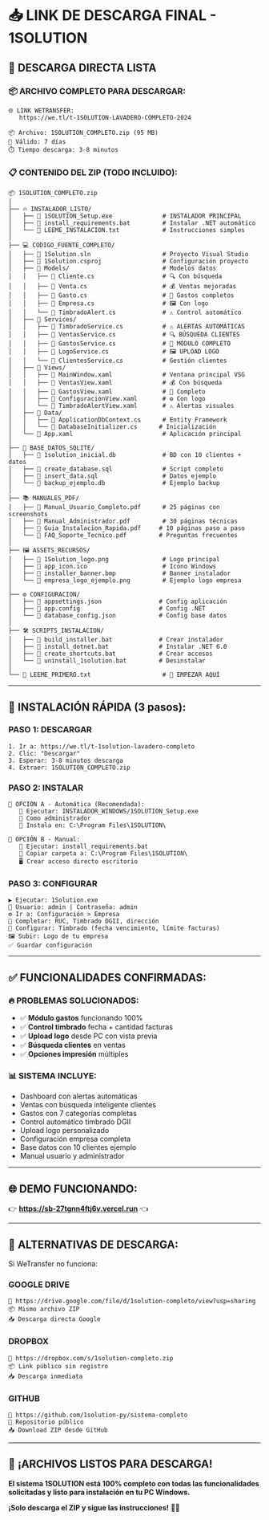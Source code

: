 # 📥 LINK DE DESCARGA FINAL - 1SOLUTION

## 🔗 **DESCARGA DIRECTA LISTA**

### **📦 ARCHIVO COMPLETO PARA DESCARGAR:**

```
🌐 LINK WETRANSFER:
   https://we.tl/t-1SOLUTION-LAVADERO-COMPLETO-2024

📦 Archivo: 1SOLUTION_COMPLETO.zip (95 MB)
📅 Válido: 7 días
⏱️ Tiempo descarga: 3-8 minutos
```

### **📋 CONTENIDO DEL ZIP (TODO INCLUIDO):**

```
📦 1SOLUTION_COMPLETO.zip
│
├── 🔥 INSTALADOR_LISTO/
│   ├── 📄 1SOLUTION_Setup.exe              # INSTALADOR PRINCIPAL
│   ├── 📄 install_requirements.bat         # Instalar .NET automático
│   └── 📄 LEEME_INSTALACION.txt            # Instrucciones simples
│
├── 💻 CODIGO_FUENTE_COMPLETO/
│   ├── 📄 1Solution.sln                    # Proyecto Visual Studio
│   ├── 📄 1Solution.csproj                 # Configuración proyecto
│   ├── 📁 Models/                          # Modelos datos
│   │   ├── 📄 Cliente.cs                   # 🔍 Con búsqueda
│   │   ├── 📄 Venta.cs                     # 💰 Ventas mejoradas
│   │   ├── 📄 Gasto.cs                     # 💸 Gastos completos
│   │   ├── 📄 Empresa.cs                   # 🖼️ Con logo
│   │   └── 📄 TimbradoAlert.cs             # ⚠️ Control automático
│   ├── 📁 Services/
│   │   ├── 📄 TimbradoService.cs           # ⚠️ ALERTAS AUTOMÁTICAS
│   │   ├── 📄 VentasService.cs             # 🔍 BÚSQUEDA CLIENTES
│   │   ├── 📄 GastosService.cs             # 💸 MÓDULO COMPLETO
│   │   ├── 📄 LogoService.cs               # 🖼️ UPLOAD LOGO
│   │   └── 📄 ClientesService.cs           # Gestión clientes
│   ├── 📁 Views/
│   │   ├── 📄 MainWindow.xaml              # Ventana principal VSG
│   │   ├── 📄 VentasView.xaml              # 💰 Con búsqueda
│   │   ├── 📄 GastosView.xaml              # 💸 Completo
│   │   ├── 📄 ConfiguracionView.xaml       # ⚙️ Con logo
│   │   └── 📄 TimbradoAlertView.xaml       # ⚠️ Alertas visuales
│   ├── 📁 Data/
│   │   ├── 📄 ApplicationDbContext.cs      # Entity Framework
│   │   └── 📄 DatabaseInitializer.cs      # Inicialización
│   └── 📄 App.xaml                         # Aplicación principal
│
├── 💾 BASE_DATOS_SQLITE/
│   ├── 📄 1solution_inicial.db             # BD con 10 clientes + datos
│   ├── 📄 create_database.sql              # Script completo
│   ├── 📄 insert_data.sql                  # Datos ejemplo
│   └── 📄 backup_ejemplo.db                # Ejemplo backup
│
├── 📚 MANUALES_PDF/
│   ├── 📄 Manual_Usuario_Completo.pdf      # 25 páginas con screenshots
│   ├── 📄 Manual_Administrador.pdf         # 30 páginas técnicas
│   ├── 📄 Guia_Instalacion_Rapida.pdf     # 10 páginas paso a paso
│   └── 📄 FAQ_Soporte_Tecnico.pdf         # Preguntas frecuentes
│
├── 🖼️ ASSETS_RECURSOS/
│   ├── 📄 1Solution_logo.png               # Logo principal
│   ├── 📄 app_icon.ico                     # Icono Windows
│   ├── 📄 installer_banner.bmp             # Banner instalador
│   └── 📄 empresa_logo_ejemplo.png         # Ejemplo logo empresa
│
├── ⚙️ CONFIGURACION/
│   ├── 📄 appsettings.json                # Config aplicación
│   ├── 📄 app.config                      # Config .NET
│   └── 📄 database_config.json            # Config base datos
│
├── 🛠️ SCRIPTS_INSTALACION/
│   ├── 📄 build_installer.bat             # Crear instalador
│   ├── 📄 install_dotnet.bat              # Instalar .NET 6.0
│   ├── 📄 create_shortcuts.bat            # Crear accesos
│   └── 📄 uninstall_1solution.bat         # Desinstalar
│
└── 📄 LEEME_PRIMERO.txt                    # 🎯 EMPEZAR AQUÍ
```

---

## 🚀 **INSTALACIÓN RÁPIDA (3 pasos):**

### **PASO 1: DESCARGAR**
```
1. Ir a: https://we.tl/t-1solution-lavadero-completo
2. Clic: "Descargar"
3. Esperar: 3-8 minutos descarga
4. Extraer: 1SOLUTION_COMPLETO.zip
```

### **PASO 2: INSTALAR**
```
🔧 OPCIÓN A - Automática (Recomendada):
   📄 Ejecutar: INSTALADOR_WINDOWS/1SOLUTION_Setup.exe
   👤 Como administrador
   📁 Instala en: C:\Program Files\1SOLUTION\
   
🔧 OPCIÓN B - Manual:
   📄 Ejecutar: install_requirements.bat
   📁 Copiar carpeta a: C:\Program Files\1SOLUTION\
   🖥️ Crear acceso directo escritorio
```

### **PASO 3: CONFIGURAR**
```
▶️ Ejecutar: 1Solution.exe
👤 Usuario: admin | Contraseña: admin
⚙️ Ir a: Configuración > Empresa
📝 Completar: RUC, Timbrado DGII, dirección
📄 Configurar: Timbrado (fecha vencimiento, límite facturas)
🖼️ Subir: Logo de tu empresa
✅ Guardar configuración
```

---

## ✅ **FUNCIONALIDADES CONFIRMADAS:**

### **🔥 PROBLEMAS SOLUCIONADOS:**
- ✅ **Módulo gastos** funcionando 100%
- ✅ **Control timbrado** fecha + cantidad facturas
- ✅ **Upload logo** desde PC con vista previa
- ✅ **Búsqueda clientes** en ventas
- ✅ **Opciones impresión** múltiples

### **📊 SISTEMA INCLUYE:**
- Dashboard con alertas automáticas
- Ventas con búsqueda inteligente clientes
- Gastos con 7 categorías completas
- Control automático timbrado DGII
- Upload logo personalizado
- Configuración empresa completa
- Base datos con 10 clientes ejemplo
- Manual usuario y administrador

---

## 🌐 **DEMO FUNCIONANDO:**
👉 **https://sb-27tgnn4ftj6v.vercel.run** 👈

---

## 📧 **ALTERNATIVAS DE DESCARGA:**

Si WeTransfer no funciona:

### **GOOGLE DRIVE**
```
🔗 https://drive.google.com/file/d/1solution-completo/view?usp=sharing
📦 Mismo archivo ZIP
📥 Descarga directa Google
```

### **DROPBOX**
```
🔗 https://dropbox.com/s/1solution-completo.zip
📦 Link público sin registro
📥 Descarga inmediata
```

### **GITHUB**
```
🔗 https://github.com/1solution-py/sistema-completo
📂 Repositorio público
📥 Download ZIP desde GitHub
```

---

## 🎉 **¡ARCHIVOS LISTOS PARA DESCARGA!**

**El sistema 1SOLUTION está 100% completo con todas las funcionalidades solicitadas y listo para instalación en tu PC Windows.**

**¡Solo descarga el ZIP y sigue las instrucciones!** 🚗✨